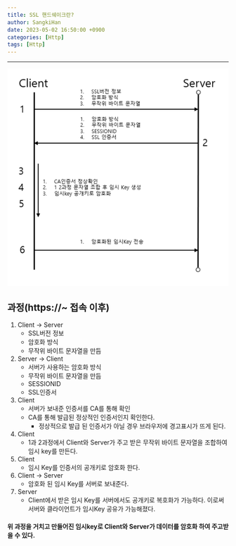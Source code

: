 ```yaml
---
title: SSL 핸드쉐이크란?
author: SangkiHan
date: 2023-05-02 16:50:00 +0900
categories: [Http]
tags: [Http]
---
```

------------

![HandShake](/assets/img/post/2023-05-02-ssl-handshake/handshake.png)

## 과정(https://~ 접속 이후)
1.  Client -> Server
    -   SSL버전 정보
    -   암호화 방식
    -   무작위 바이트 문자열을 만듬
2.  Server -> Client
    -   서버가 사용하는 암호화 방식
    -   무작위 바이트 문자열을 만듬
    -   SESSIONID
    -   SSL인증서
3.  Client
    -   서버가 보내준 인증서를 CA를 통해 확인
    -   CA를 통해 발급된 정상적인 인증서인지 확인한다.
        +   정상적으로 발급 된 인증서가 아닐 경우 브라우저에 경고표시가 뜨게 된다.
4.  Client
    -   1과 2과정에서 Client와 Server가 주고 받은 무작위 바이트 문자열을 조합하여 임시 key를 만든다.
5.  Client
    -   임시 Key를 인증서의 공개키로 암호화 한다.
6.  Client -> Server
    -   암호화 된 임시 Key를 서버로 보내준다.
7.  Server
    -   Client에서 받은 임시 Key를 서버에서도 공개키로 복호화가 가능하다. 이로써 서버와 클라이언트가 임시Key 공유가 가능해졌다.

#### 위 과정을 거치고 만들어진 임시key로 Client와 Server가 데이터를 암호화 하여 주고받을 수 있다.